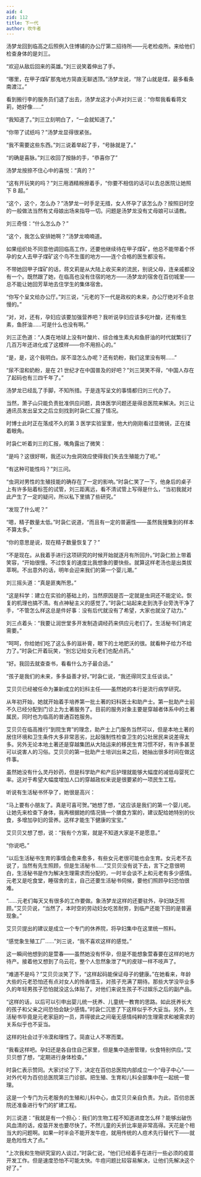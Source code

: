```yaml
---
aid: 4
zid: 112
title: 下一代
author: 吹牛者
---
```


汤梦龙回到临高之后照例入住博铺的办公厅第二招待所——元老检疫所。来给他们检查身体的是刘三。

“欢迎从敌后回来的英雄。”刘三说笑着伸出了手。

“哪里，在甲子煤矿那鬼地方简直无聊透顶。”汤梦龙说，“除了山就是煤，最多看条南渡江。”

看到搬行李的服务员们退了出去，汤梦龙这才小声对刘三说：“你帮我看看蒋文莉，她好像……”

“我知道了。”刘三立刻明白了，“一会就知道了。”

“你带了试纸吗？”汤梦龙显得很紧张。

“我不需要这些东西。”刘三说着举起了手，“号脉就是了。”

“的确是喜脉。”刘三收回了按脉的手，“恭喜你了”

汤梦龙按捺不住心中的喜悦：“真的？”

“这有开玩笑的吗？”刘三用酒精棉擦着手，“你要不相信的话可以去总医院让她照下 B 超。”

“这个，这个，怎么办？”汤梦龙一时手足无措，女人怀孕了该怎么办？按照旧时空的一般做法当然有丈母娘出场来指导一切。问题是汤梦龙没有丈母娘可以请教。

刘三奇怪：“什么怎么办？”

“这个，我怎么安排她啊？”汤梦龙喃喃道。

如果组织处不同意他调回临高工作，还要他继续待在甲子煤矿，他总不能带着个怀孕的女人去甲子煤矿这个鸟不生蛋的地方——连个合格的医生都没有。

不带她回甲子煤矿的话，蒋文莉是从大陆上收买来的流民，别说父母，连亲戚都没有一个。既然跟了她，在临高也没有住宿的地方——汤梦龙的宿舍在百仞城里——总不能让她回芳草地去住学生的集体宿舍。

“你写个呈文给办公厅。”刘三说，“元老的下一代是政权的未来，办公厅绝对不会怠慢的。”

“对，对，还有，孕妇应该要加强营养吧？我听说孕妇应该多吃叶酸，还有维生素，鱼肝油……可是什么也没有啊。”

刘三正色道：“人类在地球上没有叶酸片、综合维生素丸和鱼肝油的时代就繁衍了几百万年还进化成了这模样——你不用担心的。”

“是，是，这个我明白。尿不湿怎么办呢？还有奶粉，我们这里没有啊……”

“尿不湿和奶粉，是在 21 世纪才在中国普及的好吧？”刘三哭笑不得，“中国人存在了起码也有三四千年了。”

汤梦龙已经乱了手脚，不知所措。于是连写呈文的事情都归刘三代办了。

当然，萧子山只能负责批准供应问题，具体医学问题还是得总医院来解决。刘三让通讯员发出呈文之后立刻找到时袅仁汇报了情况。

时博士此时正在落成不久的第 3 医学实验室里，他大约刚刚看过显微镜，正在揉着眼角。

时袅仁听着刘三的汇报，嘴角露出了微笑：

“是吗？这很好啊，我还以为虫洞效应使得我们失去生殖能力了呢。”

“有这种可能性吗？”刘三问。

“虫洞对男性的生殖技能的确存在了一定的影响。”时袅仁笑了一下，他身后的桌子上有许多贴着标签的试管，刘三距离远，看不清试管上写得是什么，“当初我就对此产生了一定的疑问，所以私下里搞了些研究。”

“发现了什么呢？”

“嗯，精子数量太低。”时袅仁说道，“而且有一定的普遍性——虽然我搜集到的样本不算太多。”

“你的意思是说，现在精子数量恢复了？”

“不是现在。从我着手进行这项研究的时候开始就逐月有所回升。”时袅仁脸上带着笑容，“开始很慢。不过恢复的速度比我想象的要快些。就算这样老汤也是出类拔萃啊。不出意外的话，明年会迎来我们的第一个婴儿潮。”

刘三摇头道：“真是匪夷所思。”

“这是科学：建立在实验的基础上的，当然原因是否一定就是虫洞还不能定论。恢复的机理也搞不清。有点神秘主义的感觉了。”时袅仁站起来走到洗手台旁洗干净了手，“不管怎么样这总是件好事：没有后代就没有了希望，大家也就没了动力。”

刘三点着头：“我要让润世堂多开发制造调经药来供应元老们了。生活秘书们肯定需要。”

“呵呵，你给她们吃了这么多的滋补膏，眼下的土地肥沃的很。就看种子给力不给力了。”时袅仁开着玩笑，“别忘记给女元老们也配点药。”

“好。我回去就查查书，看看什么方子最合适。”

“孩子是我们的未来，多多益善才好。”时袅仁说，“我还得同艾主任谈谈。”

艾贝贝已经被任命为兼新成立的妇科主任——虽然她的本行是流行病学研究。

从年初开始，她就开始着手培养第一批土著的妇科医士和助产士。第一批助产士前不久已经分配到门诊上为土著服务了。目前的服务对象主要是穿越者体系中的土著属民，同时也为临高的普通百姓服务。

艾贝贝在临高推行“到院生育”的理念，助产士上门服务当然可以，但是本地土著的居住环境和卫生条件大多非常恶劣，比起强制性检查卫生的公社居民来说差得太多。另外无论本地土著还是穿越集团从大陆运来的移民生育习惯不好，有许多甚至可以说害人的习俗。艾贝贝的第一批助产士培训出来之后，她抽出很多时间在做这件事。

虽然她没有什么灵丹妙药，但是科学助产和产后护理就能够大幅度的减低母婴死亡率。这对于希望大幅度增加人口的穿越政权来说是很要紧的一项民生工程。

听说有生活秘书怀孕了，她很是高兴：

“马上要有小朋友了。真是可喜可贺。”她想了想，“这应该是我们的第一个婴儿呢。让她先来检查下身体，我再根据她的情况搞一个膳食方案的，建议配给她特别的伙食，多增加孕妇的营养。这样才能生下健康的宝宝。”

艾贝贝又想了想，说：“我有个方案，就是不知道大家是不是愿意。”

“你说吧。”

“以后生活秘书生育的事情会愈来愈多，有些女元老很可能也会生育。女元老不去说了，当然有先生照顾，但是生活秘书……”艾贝贝没有说下去，言下之意很明白，生活秘书是作为解决生理需求而分配的，一时半会谈不上和元老有多少感情。元老又是吃食堂，睡宿舍的主，自己还要生活秘书伺候，要他们照顾孕妇恐怕很难。

“……元老们每天又有很多的工作要做。象汤梦龙这样的还要驻外，孕妇缺乏照顾。”艾贝贝说，“当然了，本时空的劳动妇女吃苦耐劳，到临产还能下田的是普遍现象。”

艾贝贝提出的建议是成立一个专门的休养院，将孕妇集中在这里统一照料。

“感觉象生殖工厂……”刘三说，“我不喜欢这样的感觉。”

这一瞬间他想到的是萱春——虽然她没有怀孕，但是不能想象萱春要在这样的地方待产。接着他又想到了乌云花，整个人忽然象泄了气的皮球一样不吱声了。

“难道不是吗？”艾贝贝淡笑了下，“这样起码能保证母子的健康。”在她看来，年龄大些的元老恐怕还有点对女人的怜香惜玉，对孩子充满了期待。那些大学没毕业多久的年轻男孩子恐怕就没这么体贴了。对他们来说生孩子不过娱乐之后的副产品。

“这样的话，以后可以引申出婴儿统一抚养、儿童统一教育的思路。如此抚养长大的孩子和父亲之间恐怕会缺少感情。”时袅仁沉思了下这样似乎不大妥当。另外，生活秘书毕竟是元老家庭的一员，弄得彼此之间毫无感情纯粹的生理需求和被需求的关系似乎也不妥当。

这样的社会过于冷漠和理性了。简直让人不寒而栗。

“我看这样吧。孕妇还是各自住自己家里，但是集中造册管理，伙食特别供应。”艾贝贝想了想，“定期进行身体检查。”

时袅仁表示赞同。大家讨论了下，决定在百仞总医院内部成立一个“母子中心”——对外代号为百仞总医院第三门诊部。把生殖、生育和儿科全部集中在一起统一管理。

这是一个专门为元老服务的生殖和儿科中心，由艾贝贝亲自负责。为此，百仞总医院还准备进行专门的扩建工程。

刘三说道：“我就是有一个担心：我们的生物工程不知道进度怎么样？能够出破伤风血清的话，疫苗开发也要尽快了。不然儿童的夭折比率是非常高得。天花是个相当大的问题啊。如果一时半会不能开发牛痘，就用传统的人痘术先行替代下——就是危险性大了点。”

“上次我和生物研究室的人谈过，”时袅仁说，“他们已经着手在进行一些必须的疫苗开发工作。但是速度恐怕不可能太快。牛痘问题比较容易解决，让他们先解决这个好了。”
